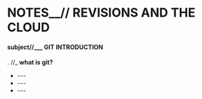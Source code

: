 # NOTES__// REVISIONS AND THE CLOUD

#### subject//___ GIT INTRODUCTION

. //_<b> what is git? </b>

>

<ul>
  <li>---</li>
  <li>---</li>
  <li>---</li>
  
</ul>
 
